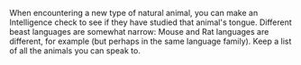 When encountering a new type of natural animal, you can make an Intelligence check to see if they have studied that animal's tongue. Different beast languages are somewhat narrow: Mouse and Rat languages are different, for example (but perhaps in the same language family). Keep a list of all the animals you can speak to.